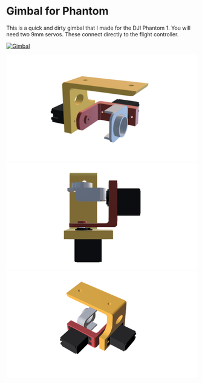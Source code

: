 # Gimbal for Phantom

This is a quick and dirty gimbal that I made for the DJI Phantom 1.
You will need two 9mm servos.  These connect directly to the flight
controller.

[![Gimbal](http://img.youtube.com/vi/6mbOqgZHl3Q/0.jpg)](https://youtu.be/6mbOqgZHl3Q)

![Side Front](pics/side-front.png)
![Bottom](pics/bottom.png) ![Rear View](pics/rear-view.png)

